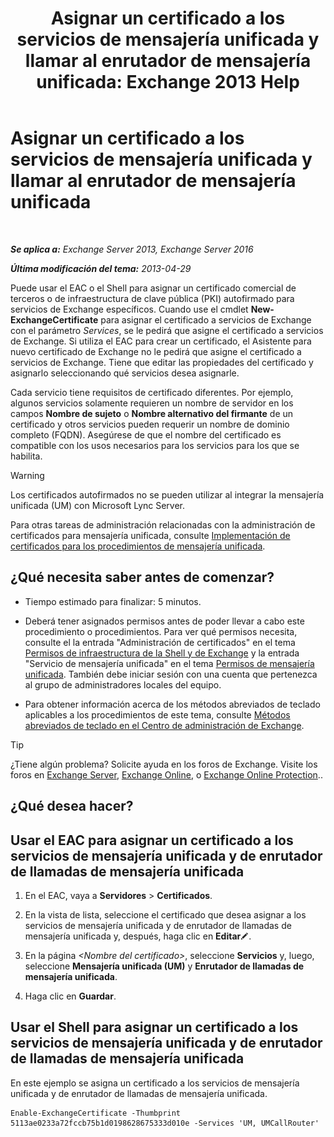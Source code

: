 ﻿---
title: 'Asignar un certificado a los servicios de mensajería unificada y llamar al enrutador de mensajería unificada: Exchange 2013 Help'
TOCTitle: Asignar un certificado a los servicios de mensajería unificada y llamar al enrutador de mensajería unificada
ms:assetid: 8a900e5f-9779-4213-92d7-ec157b15fbc5
ms:mtpsurl: https://technet.microsoft.com/es-es/library/Dn205140(v=EXCHG.150)
ms:contentKeyID: 54652445
ms.date: 05/22/2018
mtps_version: v=EXCHG.150
ms.translationtype: MT
---

# Asignar un certificado a los servicios de mensajería unificada y llamar al enrutador de mensajería unificada

 

_**Se aplica a:** Exchange Server 2013, Exchange Server 2016_

_**Última modificación del tema:** 2013-04-29_

Puede usar el EAC o el Shell para asignar un certificado comercial de terceros o de infraestructura de clave pública (PKI) autofirmado para servicios de Exchange específicos. Cuando use el cmdlet **New-ExchangeCertificate** para asignar el certificado a servicios de Exchange con el parámetro *Services*, se le pedirá que asigne el certificado a servicios de Exchange. Si utiliza el EAC para crear un certificado, el Asistente para nuevo certificado de Exchange no le pedirá que asigne el certificado a servicios de Exchange. Tiene que editar las propiedades del certificado y asignarlo seleccionando qué servicios desea asignarle.

Cada servicio tiene requisitos de certificado diferentes. Por ejemplo, algunos servicios solamente requieren un nombre de servidor en los campos **Nombre de sujeto** o **Nombre alternativo del firmante** de un certificado y otros servicios pueden requerir un nombre de dominio completo (FQDN). Asegúrese de que el nombre del certificado es compatible con los usos necesarios para los servicios para los que se habilita.


> [!WARNING]
> Los certificados autofirmados no se pueden utilizar al integrar la mensajería unificada (UM) con Microsoft Lync Server.



Para otras tareas de administración relacionadas con la administración de certificados para mensajería unificada, consulte [Implementación de certificados para los procedimientos de mensajería unificada](deploying-certificates-for-um-procedures-exchange-2013-help.md).

## ¿Qué necesita saber antes de comenzar?

  - Tiempo estimado para finalizar: 5 minutos.

  - Deberá tener asignados permisos antes de poder llevar a cabo este procedimiento o procedimientos. Para ver qué permisos necesita, consulte el la entrada "Administración de certificados" en el tema [Permisos de infraestructura de la Shell y de Exchange](exchange-and-shell-infrastructure-permissions-exchange-2013-help.md) y la entrada "Servicio de mensajería unificada" en el tema [Permisos de mensajería unificada](unified-messaging-permissions-exchange-2013-help.md). También debe iniciar sesión con una cuenta que pertenezca al grupo de administradores locales del equipo.

  - Para obtener información acerca de los métodos abreviados de teclado aplicables a los procedimientos de este tema, consulte [Métodos abreviados de teclado en el Centro de administración de Exchange](keyboard-shortcuts-in-the-exchange-admin-center-exchange-online-protection-help.md).


> [!TIP]
> ¿Tiene algún problema? Solicite ayuda en los foros de Exchange. Visite los foros en <A href="https://go.microsoft.com/fwlink/p/?linkid=60612">Exchange Server</A>, <A href="https://go.microsoft.com/fwlink/p/?linkid=267542">Exchange Online</A>, o <A href="https://go.microsoft.com/fwlink/p/?linkid=285351">Exchange Online Protection</A>..



## ¿Qué desea hacer?

## Usar el EAC para asignar un certificado a los servicios de mensajería unificada y de enrutador de llamadas de mensajería unificada

1.  En el EAC, vaya a **Servidores** \> **Certificados**.

2.  En la vista de lista, seleccione el certificado que desea asignar a los servicios de mensajería unificada y de enrutador de llamadas de mensajería unificada y, después, haga clic en **Editar**![Icono Editar](images/Bb124582.6f53ccb2-1f13-4c02-bea0-30690e6ea71d(EXCHG.150).gif "Icono Editar").

3.  En la página *\<Nombre del certificado\>*, seleccione **Servicios** y, luego, seleccione **Mensajería unificada (UM)** y **Enrutador de llamadas de mensajería unificada**.

4.  Haga clic en **Guardar**.

## Usar el Shell para asignar un certificado a los servicios de mensajería unificada y de enrutador de llamadas de mensajería unificada

En este ejemplo se asigna un certificado a los servicios de mensajería unificada y de enrutador de llamadas de mensajería unificada.

    Enable-ExchangeCertificate -Thumbprint 5113ae0233a72fccb75b1d0198628675333d010e -Services 'UM, UMCallRouter'

